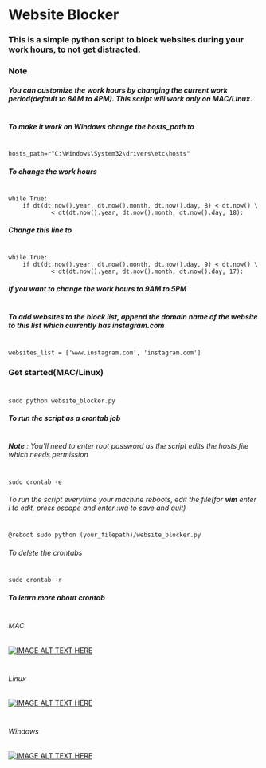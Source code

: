 # Website Blocker

### This is a simple python script to block websites during your work hours, to not get distracted.

### Note

##### You can customize the work hours by changing the current work period(default  to 8AM to 4PM). This script will work only on **MAC/Linux**.
#
##### To make it work on Windows change the hosts_path to
#
```
hosts_path=r"C:\Windows\System32\drivers\etc\hosts"
```
##### To change the work hours
#
```
while True:
    if dt(dt.now().year, dt.now().month, dt.now().day, 8) < dt.now() \
            < dt(dt.now().year, dt.now().month, dt.now().day, 18):
```
##### Change this line to
#
```
while True:
    if dt(dt.now().year, dt.now().month, dt.now().day, 9) < dt.now() \
            < dt(dt.now().year, dt.now().month, dt.now().day, 17):
```
##### If you want to change the work hours to 9AM to 5PM
#
##### To add websites to the block list, append the domain name of the website to this list which currently has instagram.com
#
```
websites_list = ['www.instagram.com', 'instagram.com']
```
### Get started(MAC/Linux)
#
```
sudo python website_blocker.py
```
##### To run the script as a crontab job
#
###### **Note** : You'll need to enter root password as the script edits the hosts file which needs permission
#
#
```
sudo crontab -e
```
###### To run the script everytime your machine reboots, edit the file(for **vim** enter i to edit, press escape and enter :wq to save and quit)
#
```
@reboot sudo python (your_filepath)/website_blocker.py
```
###### To delete the crontabs
#
```
sudo crontab -r
```

##### To learn more about crontab
#
###### MAC
[![IMAGE ALT TEXT HERE](http://img.youtube.com/vi/QZJ1drMQz1A/0.jpg)](http://www.youtube.com/watch?v=QZJ1drMQz1A)
#
###### Linux
[![IMAGE ALT TEXT HERE](http://img.youtube.com/vi/UlVqobmcPuM/0.jpg)](http://www.youtube.com/watch?v=UlVqobmcPuM)
#
###### Windows
[![IMAGE ALT TEXT HERE](http://img.youtube.com/vi/sx4vh4KdFPw/0.jpg)](http://www.youtube.com/watch?v=sx4vh4KdFPw)




